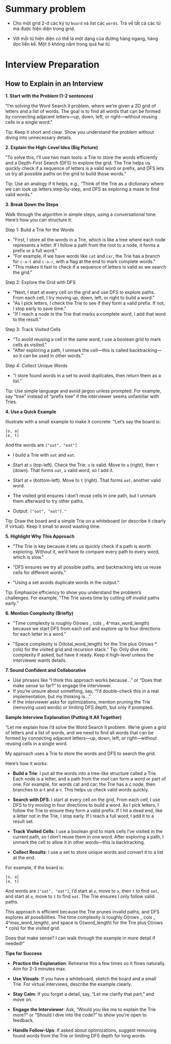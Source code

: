 # Summary problem

- Cho một grid 2-d các ký tự `board` và list các `words`. Trả về tất cả các từ mà được hiện diện trong grid.

- Với mỗi từ hiện diện có thể là một dạng của đường hàng ngang, hàng dọc liền kề. Một ô không nằm trong quá hai từ.

# Interview Preparation

## How to Explain in an Interview

**1. Start with the Problem (1-2 sentences)**

"I’m solving the Word Search II problem, where we’re given a 2D grid of letters and a list of words. The goal is to find all words that can be formed by connecting adjacent letters—up, down, left, or right—without reusing cells in a single word."

Tip: Keep it short and clear. Show you understand the problem without diving into unnecessary details.

**2. Explain the High-Level Idea (Big Picture)**

"To solve this, I’ll use two main tools: a Trie to store the words efficiently and a Depth-First Search (DFS) to explore the grid. The Trie helps us quickly check if a sequence of letters is a valid word or prefix, and DFS lets us try all possible paths on the grid to build those words."

Tip: Use an analogy if it helps, e.g., “Think of the Trie as a dictionary where we can look up letters step-by-step, and DFS as exploring a maze to find valid words.”

**3. Break Down the Steps**

Walk through the algorithm in simple steps, using a conversational tone. Here’s how you can structure it:

Step 1: Build a Trie for the Words

- "First, I store all the words in a Trie, which is like a tree where each node represents a letter. If I follow a path from the root to a node, it forms a prefix or a full word."
- "For example, if we have words like `cat` and `car`, the Trie has a branch for `c-a-t` and `c-a-r`, with a flag at the end to mark complete words."
- "This makes it fast to check if a sequence of letters is valid as we search the grid."

Step 2: Explore the Grid with DFS

- "Next, I start at every cell on the grid and use DFS to explore paths. From each cell, I try moving up, down, left, or right to build a word."
- "As I pick letters, I check the Trie to see if they form a valid prefix. If not, I stop early to save time."
- "If I reach a node in the Trie that marks a complete word, I add that word to the result."

Step 3: Track Visited Cells

- "To avoid reusing a cell in the same word, I use a boolean grid to mark cells as visited."
- "After exploring a path, I unmark the cell—this is called backtracking—so it can be used in other words."

Step 4: Collect Unique Words

- "I store found words in a set to avoid duplicates, then return them as a list."

Tip: Use simple language and avoid jargon unless prompted. For example, say “tree” instead of “prefix tree” if the interviewer seems unfamiliar with Tries.

**4. Use a Quick Example**

Illustrate with a small example to make it concrete:
"Let’s say the board is:

```
[o, a]
[e, t]
```

And the words are `["oat", "eat"]`

- I build a Trie with `oat` and `eat`.

- Start at `o` (top-left). Check the Trie: `o` is valid. Move to `a` (right), then `t` (down). That forms `oat`, `a` valid word, so I add it.

- Start at `e` (bottom-left). Move to `t` (right). That forms `eat`, another valid word.

- The visited grid ensures I don’t reuse cells in one path, but I unmark them afterward to try other paths.

- Output: `["oat", "eat"]."`

Tip: Draw the board and a simple Trie on a whiteboard (or describe it clearly if virtual). Keep it small to avoid wasting time.

**5. Highlight Why This Approach**

- "The Trie is key because it lets us quickly check if a path is worth exploring. Without it, we’d have to compare every path to every word, which is slow."

- "DFS ensures we try all possible paths, and backtracking lets us reuse cells for different words."

- "Using a set avoids duplicate words in the output."

Tip: Emphasize efficiency to show you understand the problem’s challenges. For example, “The Trie saves time by cutting off invalid paths early.”

**6. Mention Complexity (Briefly)**

- "Time complexity is roughly O(rows _ cols _ 4^max_word_length) because we start DFS from each cell and explore up to four directions for each letter in a word."

- "Space complexity is O(total_word_length) for the Trie plus O(rows \* cols) for the visited grid and recursion stack."
  Tip: Only dive into complexity if asked, but have it ready. Keep it high-level unless the interviewer wants details.

**7. Sound Confident and Collaborative**

- Use phrases like “I think this approach works because…” or “Does that make sense so far?” to engage the interviewer.
- If you’re unsure about something, say, “I’d double-check this in a real implementation, but my thinking is…”
- If the interviewer asks for optimizations, mention pruning the Trie (removing used words) or limiting DFS depth, but only if prompted.

**Sample Interview Explanation (Putting It All Together)**

“Let me explain how I’d solve the Word Search II problem. We’re given a grid of letters and a list of words, and we need to find all words that can be formed by connecting adjacent letters—up, down, left, or right—without reusing cells in a single word.

My approach uses a Trie to store the words and DFS to search the grid.

Here’s how it works:

- **Build a Trie**: I put all the words into a tree-like structure called a Trie. Each node is a letter, and a path from the root can form a word or part of one. For example, for words cat and car, the Trie has a c node, then branches to a-t and a-r. This helps us check valid words quickly.
- **Search with DFS**: I start at every cell on the grid. From each cell, I use DFS to try moving in four directions to build a word. As I pick letters, I follow the Trie to ensure they form a valid prefix. If I hit a dead end, like a letter not in the Trie, I stop early. If I reach a full word, I add it to a result set.

- **Track Visited Cells**: I use a boolean grid to mark cells I’ve visited in the current path, so I don’t reuse them in one word. After exploring a path, I unmark the cell to allow it in other words—this is backtracking.

- **Collect Results**: I use a set to store unique words and convert it to a list at the end.

For example, if the board is:

```
[o, a]
[e, t]
```

And words are `["oat", "eat"]`, I’d start at `o`, move to `a`, then `t` to find `oat`, and start at `e`, move to `t` to find `eat`. The Trie ensures I only follow valid paths.

This approach is efficient because the Trie prunes invalid paths, and DFS explores all possibilities. The time complexity is roughly O(rows _ cols _ 4^max_word_length), and space is O(word_length) for the Trie plus O(rows \* cols) for the visited grid.

Does that make sense? I can walk through the example in more detail if needed!”

**Tips for Success**

- **Practice the Explanation**: Rehearse this a few times so it flows naturally. Aim for 2-3 minutes max.

- **Use Visuals**: If you have a whiteboard, sketch the board and a small Trie. For virtual interviews, describe the example clearly.

- **Stay Calm**: If you forget a detail, say, “Let me clarify that part,” and move on.

- **Engage the Interviewer**: Ask, “Would you like me to explain the Trie more?” or “Should I dive into the code?” to show you’re open to feedback.

- **Handle Follow-Ups**: If asked about optimizations, suggest removing found words from the Trie or limiting DFS depth for long words.

